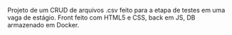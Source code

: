 Projeto de um CRUD de arquivos .csv feito para a etapa de testes em uma vaga de estágio.
Front feito com HTML5 e CSS, back em JS, DB armazenado em Docker.
